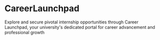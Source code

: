 # CareerLaunchpad
Explore and secure pivotal internship opportunities through Career Launchpad, your university's dedicated portal for career advancement and professional growth
